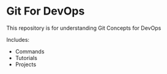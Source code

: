 # Git For DevOps




This repository is for understanding Git Concepts for DevOps


Includes:

- Commands
- Tutorials
- Projects
